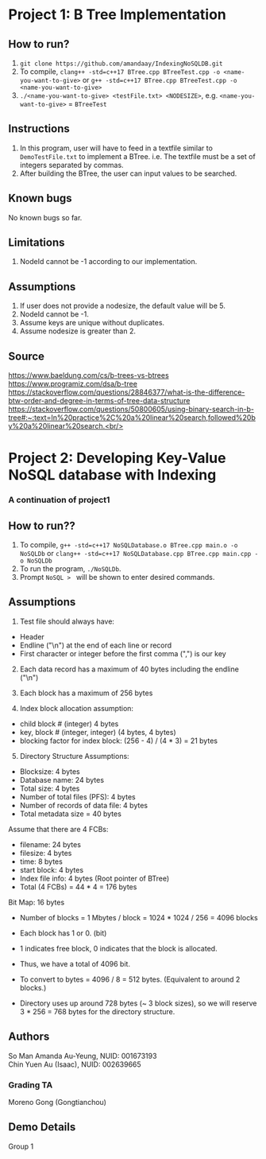 # Project 1: B Tree Implementation

## How to run?

1. `git clone https://github.com/amandaay/IndexingNoSQLDB.git`
2. To compile, `clang++ -std=c++17 BTree.cpp BTreeTest.cpp -o <name-you-want-to-give>` or `g++ -std=c++17 BTree.cpp BTreeTest.cpp -o <name-you-want-to-give>`
3. `./<name-you-want-to-give> <testFile.txt> <NODESIZE>`, e.g. `<name-you-want-to-give>` = `BTreeTest`

## Instructions

1. In this program, user will have to feed in a textfile similar to `DemoTestFile.txt` to implement a BTree. i.e. The textfile must be a set of integers separated by commas.
2. After building the BTree, the user can input values to be searched.

## Known bugs

No known bugs so far.

## Limitations

1. NodeId cannot be -1 according to our implementation.

## Assumptions

1. If user does not provide a nodesize, the default value will be 5. <br/>
2. NodeId cannot be -1. <br/>
3. Assume keys are unique without duplicates.
4. Assume nodesize is greater than 2.

## Source

https://www.baeldung.com/cs/b-trees-vs-btrees <br/>
https://www.programiz.com/dsa/b-tree<br/>
https://stackoverflow.com/questions/28846377/what-is-the-difference-btw-order-and-degree-in-terms-of-tree-data-structure<br/>
https://stackoverflow.com/questions/50800605/using-binary-search-in-b-tree#:~:text=In%20practice%2C%20a%20linear%20search,followed%20by%20a%20linear%20search.<br/>

# Project 2: Developing Key-Value NoSQL database with Indexing

### A continuation of project1

## How to run??

1. To compile, `g++ -std=c++17 NoSQLDatabase.o BTree.cpp main.o -o NoSQLDb` or `clang++ -std=c++17 NoSQLDatabase.cpp BTree.cpp main.cpp -o NoSQLDb`
2. To run the program, `./NoSQLDb`.
3. Prompt `NoSQL > ` will be shown to enter desired commands.

## Assumptions

1. Test file should always have:

- Header
- Endline ("\n") at the end of each line or record
- First character or integer before the first comma (",") is our key

2. Each data record has a maximum of 40 bytes including the endline ("\n")

3. Each block has a maximum of 256 bytes

4. Index block allocation assumption:
- child block # (integer) 4 bytes
- key, block # (integer, integer) (4 bytes, 4 bytes)
- blocking factor for index block: (256 - 4) / (4 * 3) = 21 bytes

5. Directory Structure Assumptions:

- Blocksize: 4 bytes
- Database name: 24 bytes
- Total size: 4 bytes
- Number of total files (PFS): 4 bytes
- Number of records of data file: 4 bytes
- Total metadata size = 40 bytes

Assume that there are 4 FCBs:
- filename: 24 bytes
- filesize: 4 bytes
- time: 8 bytes
- start block: 4 bytes
- Index file info: 4 bytes (Root pointer of BTree)
- Total (4 FCBs) = 44 * 4 = 176 bytes

Bit Map: 16 bytes
- Number of blocks = 1 Mbytes / block = 1024 * 1024 / 256 = 4096 blocks
- Each block has 1 or 0. (bit)
- 1 indicates free block, 0 indicates that the block is allocated.
- Thus, we have a total of 4096 bit.
- To convert to bytes = 4096 / 8 = 512 bytes. (Equivalent to around 2 blocks.)

- Directory uses up around 728 bytes (~ 3 block sizes), so we will reserve 3 * 256 = 768 bytes for the directory structure. 

## Authors

So Man Amanda Au-Yeung, NUID: 001673193<br/>
Chin Yuen Au (Isaac), NUID: 002639665<br/>

### Grading TA

Moreno Gong (Gongtianchou)

## Demo Details

Group 1
